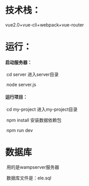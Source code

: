 # 技术栈：

vue2.0+vue-cli+webpack+vue-router

# 运行：

#### 启动服务器：

​	cd server                  进入server目录

​	node server.js

#### 运行项目：

​	cd my-project          进入my-project目录

​	npm install               安装数据依赖包

​	npm run dev

# 数据库

​	用的是wampserver服务器

​	数据库文件是：ele.sql	



